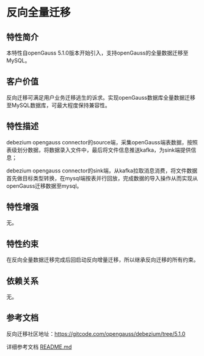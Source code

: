 # 反向全量迁移

## 特性简介<a name="section740615433477"></a>

本特性自openGauss 5.1.0版本开始引入，支持openGauss的全量数据迁移至MySQL。

## 客户价值<a name="section13406743164715"></a>

反向迁移可满足用户业务迁移逃生的诉求。实现openGauss数据库全量数据迁移至MySQL数据库，可最大程度保持兼容性。

## 特性描述<a name="section16406154310471"></a>

debezium opengauss connector的source端，采集openGauss端表数据，按照表级划分数据，将数据录入文件中，最后将文件信息推送kafka，为sink端提供信息；

debezium opengauss connector的sink端，从kafka拉取消息消费，将文件数据首先做目标类型转换，在mysql端按表并行回放，完成数据的导入操作从而实现从openGauss迁移数据至mysql。

## 特性增强<a name="section1340684315478"></a>

无。

## 特性约束<a name="section06531946143616"></a>

在反向全量数据迁移完成后回启动反向增量迁移，所以继承反向迁移的所有约束。

## 依赖关系<a name="section8406643144716"></a>

无。

## 参考文档<a name="section57771982"></a>

反向迁移社区地址：https://gitcode.com/opengauss/debezium/tree/5.1.0 

详细参考文档 <a href="https://gitcode.com/opengauss/debezium/blob/5.1.0/README.md ">README.md</a>